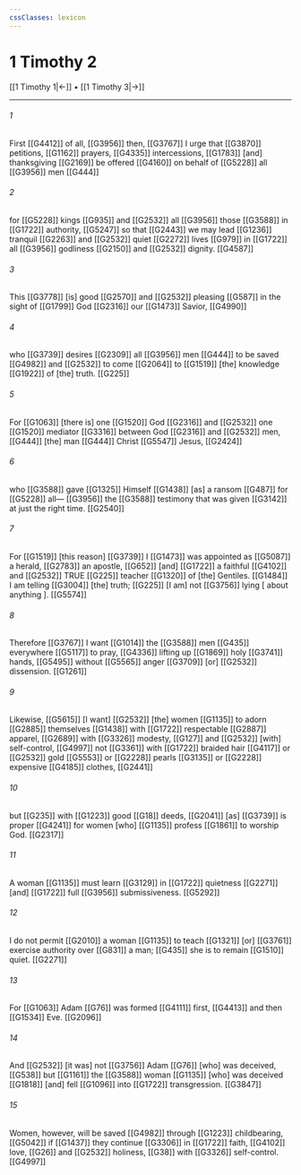```yaml
---
cssClasses: lexicon
---
```


# 1 Timothy 2

[[1 Timothy 1|←]] • [[1 Timothy 3|→]]

---

###### 1
First [[G4412]] of all, [[G3956]] then, [[G3767]] I urge that [[G3870]] petitions, [[G1162]] prayers, [[G4335]] intercessions, [[G1783]] [and] thanksgiving [[G2169]] be offered [[G4160]] on behalf of [[G5228]] all [[G3956]] men [[G444]]

###### 2
for [[G5228]] kings [[G935]] and [[G2532]] all [[G3956]] those [[G3588]] in [[G1722]] authority, [[G5247]] so that [[G2443]] we may lead [[G1236]] tranquil [[G2263]] and [[G2532]] quiet [[G2272]] lives [[G979]] in [[G1722]] all [[G3956]] godliness [[G2150]] and [[G2532]] dignity. [[G4587]]

###### 3
This [[G3778]] [is] good [[G2570]] and [[G2532]] pleasing [[G587]] in the sight of [[G1799]] God [[G2316]] our [[G1473]] Savior, [[G4990]]

###### 4
who [[G3739]] desires [[G2309]] all [[G3956]] men [[G444]] to be saved [[G4982]] and [[G2532]] to come [[G2064]] to [[G1519]] [the] knowledge [[G1922]] of [the] truth. [[G225]]

###### 5
For [[G1063]] [there is] one [[G1520]] God [[G2316]] and [[G2532]] one [[G1520]] mediator [[G3316]] between God [[G2316]] and [[G2532]] men, [[G444]] [the] man [[G444]] Christ [[G5547]] Jesus, [[G2424]]

###### 6
who [[G3588]] gave [[G1325]] Himself [[G1438]] [as] a ransom [[G487]] for [[G5228]] all— [[G3956]] the [[G3588]] testimony that was given [[G3142]] at just the right time. [[G2540]]

###### 7
For [[G1519]] [this reason] [[G3739]] I [[G1473]] was appointed as [[G5087]] a herald, [[G2783]] an apostle, [[G652]] [and] [[G1722]] a faithful [[G4102]] and [[G2532]] TRUE [[G225]] teacher [[G1320]] of [the] Gentiles. [[G1484]] I am telling [[G3004]] [the] truth; [[G225]] [I am] not [[G3756]] lying [ about anything ]. [[G5574]]

###### 8
Therefore [[G3767]] I want [[G1014]] the [[G3588]] men [[G435]] everywhere [[G5117]] to pray, [[G4336]] lifting up [[G1869]] holy [[G3741]] hands, [[G5495]] without [[G5565]] anger [[G3709]] [or] [[G2532]] dissension. [[G1261]]

###### 9
Likewise, [[G5615]] [I want] [[G2532]] [the] women [[G1135]] to adorn [[G2885]] themselves [[G1438]] with [[G1722]] respectable [[G2887]] apparel, [[G2689]] with [[G3326]] modesty, [[G127]] and [[G2532]] [with] self-control, [[G4997]] not [[G3361]] with [[G1722]] braided hair [[G4117]] or [[G2532]] gold [[G5553]] or [[G2228]] pearls [[G3135]] or [[G2228]] expensive [[G4185]] clothes, [[G2441]]

###### 10
but [[G235]] with [[G1223]] good [[G18]] deeds, [[G2041]] [as] [[G3739]] is proper [[G4241]] for women [who] [[G1135]] profess [[G1861]] to worship God. [[G2317]]

###### 11
A woman [[G1135]] must learn [[G3129]] in [[G1722]] quietness [[G2271]] [and] [[G1722]] full [[G3956]] submissiveness. [[G5292]]

###### 12
I do not permit [[G2010]] a woman [[G1135]] to teach [[G1321]] [or] [[G3761]] exercise authority over [[G831]] a man; [[G435]] she is to remain [[G1510]] quiet. [[G2271]]

###### 13
For [[G1063]] Adam [[G76]] was formed [[G4111]] first, [[G4413]] and then [[G1534]] Eve. [[G2096]]

###### 14
And [[G2532]] [it was] not [[G3756]] Adam [[G76]] [who] was deceived, [[G538]] but [[G1161]] the [[G3588]] woman [[G1135]] [who] was deceived [[G1818]] [and] fell [[G1096]] into [[G1722]] transgression. [[G3847]]

###### 15
Women, however, will be saved [[G4982]] through [[G1223]] childbearing, [[G5042]] if [[G1437]] they continue [[G3306]] in [[G1722]] faith, [[G4102]] love, [[G26]] and [[G2532]] holiness, [[G38]] with [[G3326]] self-control. [[G4997]]

